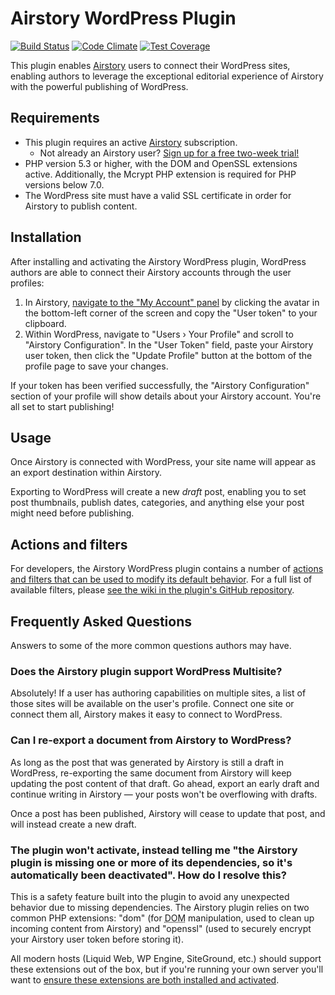 # Airstory WordPress Plugin

[![Build Status](https://travis-ci.org/liquidweb/airstory-wp.svg?branch=develop)](https://travis-ci.org/liquidweb/airstory-wp)
[![Code Climate](https://codeclimate.com/github/liquidweb/airstory-wp/badges/gpa.svg)](https://codeclimate.com/github/liquidweb/airstory-wp)
[![Test Coverage](https://codeclimate.com/github/liquidweb/airstory-wp/badges/coverage.svg)](https://codeclimate.com/github/liquidweb/airstory-wp/coverage)

This plugin enables [Airstory](http://www.airstory.co/) users to connect their WordPress sites, enabling authors to leverage the exceptional editorial experience of Airstory with the powerful publishing of WordPress.

## Requirements

* This plugin requires an active [Airstory](http://www.airstory.co/) subscription.
	* Not already an Airstory user? [Sign up for a free two-week trial!](http://www.airstory.co/)
* PHP version 5.3 or higher, with the DOM and OpenSSL extensions active. Additionally, the Mcrypt PHP extension is required for PHP versions below 7.0.
* The WordPress site must have a valid SSL certificate in order for Airstory to publish content.


## Installation

After installing and activating the Airstory WordPress plugin, WordPress authors are able to connect their Airstory accounts through the user profiles:

1. In Airstory, [navigate to the "My Account" panel](https://app.airstory.co/projects?overlay=account) by clicking the avatar in the bottom-left corner of the screen and copy the "User token" to your clipboard.
2. Within WordPress, navigate to "Users &rsaquo; Your Profile" and scroll to "Airstory Configuration". In the "User Token" field, paste your Airstory user token, then click the "Update Profile" button at the bottom of the profile page to save your changes.

If your token has been verified successfully, the "Airstory Configuration" section of your profile will show details about your Airstory account. You're all set to start publishing!


## Usage

Once Airstory is connected with WordPress, your site name will appear as an export destination within Airstory.

Exporting to WordPress will create a new *draft* post, enabling you to set post thumbnails, publish dates, categories, and anything else your post might need before publishing.


## Actions and filters

For developers, the Airstory WordPress plugin contains a number of [actions and filters that can be used to modify its default behavior](https://codex.wordpress.org/Plugin_API). For a full list of available filters, please [see the wiki in the plugin's GitHub repository](https://github.com/copyhackers/airstory-wp/wiki/Actions-and-Filters).


## Frequently Asked Questions

Answers to some of the more common questions authors may have.


### Does the Airstory plugin support WordPress Multisite?

Absolutely! If a user has authoring capabilities on multiple sites, a list of those sites will be available on the user's profile. Connect one site or connect them all, Airstory makes it easy to connect to WordPress.


### Can I re-export a document from Airstory to WordPress?

As long as the post that was generated by Airstory is still a draft in WordPress, re-exporting the same document from Airstory will keep updating the post content of that draft. Go ahead, export an early draft and continue writing in Airstory — your posts won't be overflowing with drafts.

Once a post has been published, Airstory will cease to update that post, and will instead create a new draft.


### The plugin won't activate, instead telling me "the Airstory plugin is missing one or more of its dependencies, so it's automatically been deactivated". How do I resolve this?

This is a safety feature built into the plugin to avoid any unexpected behavior due to missing dependencies. The Airstory plugin relies on two common PHP extensions: "dom" (for <abbr title="Document Object Model">DOM</abbr> manipulation, used to clean up incoming content from Airstory) and "openssl" (used to securely encrypt your Airstory user token before storing it).

All modern hosts (Liquid Web, WP Engine, SiteGround, etc.) should support these extensions out of the box, but if you're running your own server you'll want to [ensure these extensions are both installed and activated](https://www.liquidweb.com/kb/how-to-check-php-modules-with-phpinfo/).
